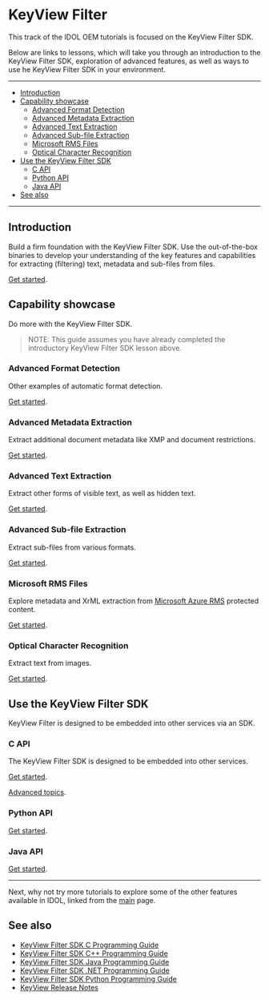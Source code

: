 # KeyView Filter

This track of the IDOL OEM tutorials is focused on the KeyView Filter SDK.  

Below are links to lessons, which will take you through an introduction to the KeyView Filter SDK, exploration of advanced features, as well as ways to use he KeyView Filter SDK in your environment.

---

- [Introduction](#introduction)
- [Capability showcase](#capability-showcase)
  - [Advanced Format Detection](#advanced-format-detection)
  - [Advanced Metadata Extraction](#advanced-metadata-extraction)
  - [Advanced Text Extraction](#advanced-text-extraction)
  - [Advanced Sub-file Extraction](#advanced-sub-file-extraction)
  - [Microsoft RMS Files](#microsoft-rms-files)
  - [Optical Character Recognition](#optical-character-recognition)
- [Use the KeyView Filter SDK](#use-the-keyview-filter-sdk)
  - [C API](#c-api)
  - [Python API](#python-api)
  - [Java API](#java-api)
- [See also](#see-also)

---

## Introduction

Build a firm foundation with the KeyView Filter SDK.  Use the out-of-the-box binaries to develop your understanding of the key features and capabilities for extracting (filtering) text, metadata and sub-files from files.

[Get started](./introduction.md).

## Capability showcase

Do more with the KeyView Filter SDK.

> NOTE: This guide assumes you have already completed the introductory KeyView Filter SDK lesson above.

### Advanced Format Detection

Other examples of automatic format detection.

[Get started](./advanced_format_detection.md).

### Advanced Metadata Extraction

Extract additional document metadata like XMP and document restrictions.

[Get started](./advanced_metadata_extraction.md).

### Advanced Text Extraction 

Extract other forms of visible text, as well as hidden text.

[Get started](./advanced_text_extraction.md).

### Advanced Sub-file Extraction

Extract sub-files from various formats.

[Get started](./advanced_subfile_extraction.md).

### Microsoft RMS Files

Explore metadata and XrML extraction from [Microsoft Azure RMS](https://docs.microsoft.com/en-us/azure/information-protection/what-is-azure-rms) protected content.

[Get started](./rms.md).

### Optical Character Recognition

Extract text from images.

[Get started](./ocr.md).

## Use the KeyView Filter SDK

KeyView Filter is designed to be embedded into other services via an SDK.

### C API

The KeyView Filter SDK is designed to be embedded into other services.

[Get started](./programming_c.md).

[Advanced topics](./programming_c_advanced.md).

###  Python API

[Get started](./programming_python.md).

###  Java API

[Get started](./programming_java.md).

---

Next, why not try more tutorials to explore some of the other features available in IDOL, linked from the [main](../README.md#capability-showcase-examples) page.

## See also

- [KeyView Filter SDK C Programming Guide](https://www.microfocus.com/documentation/idol/IDOL_24_2/KeyviewFilterSDK_24.2_Documentation/Guides/html/c-programming/index.html)
- [KeyView Filter SDK C++ Programming Guide](https://www.microfocus.com/documentation/idol/IDOL_24_2/KeyviewFilterSDK_24.2_Documentation/Guides/html/cpp-programming/index.html)
- [KeyView Filter SDK Java Programming Guide](https://www.microfocus.com/documentation/idol/IDOL_24_2/KeyviewFilterSDK_24.2_Documentation/Guides/html/java-programming/index.html)
- [KeyView Filter SDK .NET Programming Guide](https://www.microfocus.com/documentation/idol/IDOL_24_2/KeyviewFilterSDK_24.2_Documentation/Guides/html/dotnet-programming/index.html)
- [KeyView Filter SDK Python Programming Guide](https://www.microfocus.com/documentation/idol/IDOL_24_2/KeyviewFilterSDK_24.2_Documentation/Guides/html/python-programming/)
- [KeyView Release Notes](https://www.microfocus.com/documentation/idol/IDOL_24_2/IDOLReleaseNotes_24.2_Documentation/oem/Content/_KeyView.htm)

